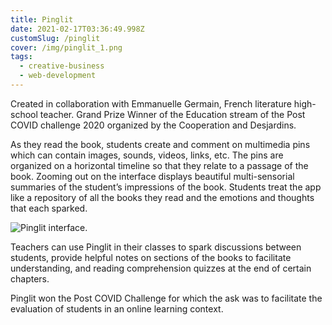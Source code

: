 ```yaml
---
title: Pinglit
date: 2021-02-17T03:36:49.998Z
customSlug: /pinglit
cover: /img/pinglit_1.png
tags:
  - creative-business
  - web-development
---
```


Created in collaboration with Emmanuelle Germain, French literature high-school teacher.
Grand Prize Winner of the Education stream of the Post COVID challenge 2020 organized by the Cooperation and Desjardins.

As they read the book, students create and comment on multimedia pins which can contain images, sounds, videos, links, etc. The pins are organized on a horizontal timeline so that they relate to a passage of the book. Zooming out on the interface displays beautiful multi-sensorial summaries of the student’s impressions of the book. Students treat the app like a repository of all the books they read and the emotions and thoughts that each sparked.

![Pinglit interface](pinglit_1.png).

Teachers can use Pinglit in their classes to spark discussions between students, provide helpful notes on sections of the books to facilitate understanding, and reading comprehension quizzes at the end of certain chapters.

Pinglit won the Post COVID Challenge for which the ask was to facilitate the evaluation of students in an online learning context.
